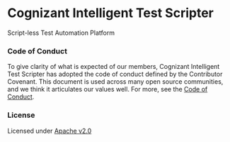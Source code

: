 # Cognizant Intelligent Test Scripter

Script-less Test Automation Platform

### Code of Conduct

To give clarity of what is expected of our members, Cognizant Intelligent Test Scripter has adopted the code of conduct defined by the Contributor Covenant. This document is used across many open source communities, and we think it articulates our values well. For more, see the [Code of Conduct](CODE_OF_CONDUCT.md).

### License

Licensed under [Apache v2.0](LICENSE)
